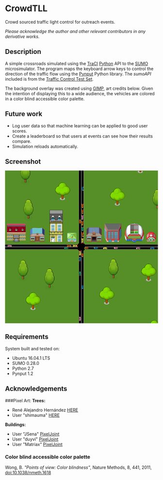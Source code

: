 # CrowdTLL
Crowd sourced traffic light control for outreach events.

*Please acknowledge the author and other relevant contributors in any derivative works.*

## Description
A simple crossroads simulated using the [TraCI](http://sumo.dlr.de/wiki/TraCI) [Python](https://www.python.org/) API to the [SUMO](http://www.sumo.dlr.de/) microsimulator. The program maps the keyboard arrow keys to control the direction of the traffic flow using the [Pynput](https://pypi.python.org/pypi/pynput) Python library. The *sumoAPI* included is from the [Traffic Control Test Set](http://tctester.sourceforge.net/).

The background overlay was created using [GIMP](https://www.gimp.org/), art credits below. Given the intention of displaying this to a wide audience, the vehicles are colored in a color blind accessible color palette.

## Future work
- Log user data so that machine learning can be applied to good user scores.
- Create a leaderboard so that users at events can see how their results compare.
- Simulation reloads automatically.

## Screenshot
![alt text](./images/screenshot_CTLL.png "A screenschot of CrowdTLL in action.")

## Requirements
System built and tested on:
- Ubuntu 16.04.1 LTS
- SUMO 0.28.0
- Python 2.7
- Pynput 1.2

## Acknowledgements
###Pixel Art:
**Trees:**
- René Alejandro Hernández [HERE](https://design.tutsplus.com/tutorials/how-to-create-an-isometric-pixel-art-tree-in-adobe-photoshop--cms-23606)
- User "shimauma" [HERE](https://forum.unity3d.com/threads/pixel-art-how-to-keep-original-sprite-size-in-game.241281/)

**Buildings:**
- User "JSena" [PixelJoint](http://pixeljoint.com/pixelart/44722.htm)
- User "duyvi" [PixelJoint](http://pixeljoint.com/p/9540.htm)
- User "Matriax" [PixelJoint](http://pixeljoint.com/p/644.htm)

### Color blind accessible color palette
Wong, B. *"Points of view: Color blindness"*, Nature Methods, 8, 441, 2011, [doi:10.1038/nmeth.1618](http://www.nature.com/nmeth/journal/v8/n6/full/nmeth.1618.html) 
